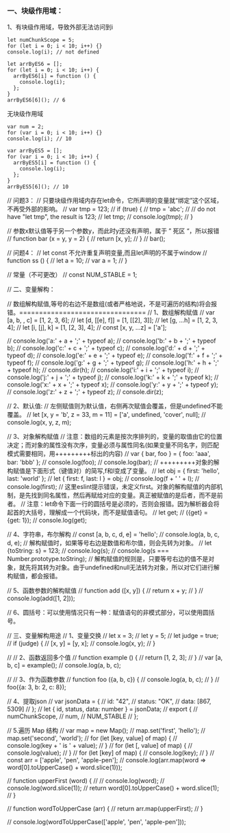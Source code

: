 ### 一、块级作用域：

1、有块级作用域，导致外部无法访问到i
```
let numChunkScope = 5;
for (let i = 0; i < 10; i++) {}
console.log(i); // not defined
```

```
let arrByES6 = [];
for (let i = 0; i < 10; i++) {
  arrByES6[i] = function () {
    console.log(i);
  };
}
arrByES6[6](); // 6
```

无块级作用域
```
var num = 2;
for (var i = 0; i < 10; i++) {}
console.log(i); // 10
```

```
var arrByES5 = [];
for (var i = 0; i < 10; i++) {
  arrByES5[i] = function () {
    console.log(i);
  };
}
arrByES5[6](); // 10
```

// 问题3：
// 只要块级作用域内存在let命令，它所声明的变量就“绑定”这个区域，不再受外部的影响。
// var tmp = 123;
// if (true) {
//   tmp = 'abc';
//   // do not have "let tmp", the result is 123;
//   let tmp;
//   console.log(tmp);
// }

// 参数x默认值等于另一个参数y，而此时y还没有声明，属于 ” 死区 “，所以报错
// function bar (x = y, y = 2) {
//   return [x, y];
// }
// bar();

// 问题4：
// let const 不允许重复声明变量,而且let声明的不属于window
// function ss () {
//   let a = 10;
//   var a = 1;
// }

// 常量（不可更改）
// const NUM_STABLE = 1;

// 二、变量解构：

// 数组解构赋值,等号的右边不是数组(或者严格地说，不是可遍历的结构)将会报错。================================
// 1、数组解构赋值
// var [a, b, , c] = [1, 2, 3, 6];
// let [d, [[e], f]] = [1, [[2], 3]];
// let [g, ...h] = [1, 2, 3, 4];
// let [i, [j], k] = [1, [2, 3], 4];
// const [x, y, ...z] = ['a'];

// console.log('a:' + a + ';' + typeof a);
// console.log('b:' + b + ';' + typeof b);
// console.log('c:' + c + ';' + typeof c);
// console.log('d:' + d + ';' + typeof d);
// console.log('e:' + e + ';' + typeof e);
// console.log('f:' + f + ';' + typeof f);
// console.log('g:' + g + ';' + typeof g);
// console.log('h:' + h + ';' + typeof h);
// console.dir(h);
// console.log('i:' + i + ';' + typeof i);
// console.log('j:' + j + ';' + typeof j);
// console.log('k:' + k + ';' + typeof k);
// console.log('x:' + x + ';' + typeof x);
// console.log('y:' + y + ';' + typeof y);
// console.log('z:' + z + ';' + typeof z);
// console.dir(z);

// 2、默认值:
// 左侧赋值则为默认值，右侧再次赋值会覆盖，但是undefined不能覆盖。
// let [x, y = 'b', z = 33, m = 11] = ['a', undefined, 'cover', null];
// console.log(x, y, z, m);

// 3、对象解构赋值
// 注意：数组的元素是按次序排列的，变量的取值由它的位置决定；而对象的属性没有次序，变量必须与属性同名(如果变量不同名字，则匹配模式需要相同，用+++++++++标出的内容)
// var { bar, foo } = { foo: 'aaa', bar: 'bbb' };
// console.log(foo);
// console.log(bar);
// +++++++++对象的解构赋值是下面形式（键值对）的简写,f和l变成了变量。
// let obj = { first: 'hello', last: 'world' };
// let { first: f, last: l } = obj;
// console.log(f + ' ' + l);
// console.log(first); // 这里eslint提示错误，未定义first。对象的解构赋值的内部机制，是先找到同名属性，然后再赋给对应的变量。真正被赋值的是后者，而不是前者。
// 注意：let命令下面一行的圆括号是必须的，否则会报错。因为解析器会将起首的大括号，理解成一个代码块，而不是赋值语句。
// let get;
// ({get} = {get: 1});
// console.log(get);

// 4、字符串，布尔解构
// const [a, b, c, d, e] = 'hello';
// console.log(a, b, c, d, e);
// 解构赋值时，如果等号右边是数值和布尔值，则会先转为对象。
// let {toString: s} = 123;
// console.log(s);
// console.log(s === Number.prototype.toString);
// 解构赋值的规则是，只要等号右边的值不是对象，就先将其转为对象。由于undefined和null无法转为对象，所以对它们进行解构赋值，都会报错。

// 5、函数参数的解构赋值
// function add ([x, y]) {
//   return x + y;
// }
// console.log(add([1, 2]));

// 6、圆括号：可以使用情况只有一种：赋值语句的非模式部分，可以使用圆括号。

// 三、变量解构用途
// 1、变量交换
// let x = 3;
// let y = 5;
// let judge = true;
// if (judge) {
//   [x, y] = [y, x];
//   console.log(x, y);
// }

// // 2、函数返回多个值
// function example () {
//   return [1, 2, 3];
// }
// var [a, b, c] = example();
// console.log(a, b, c);

// // 3、作为函数参数
// function foo ({a, b, c}) {
//   console.log(a, b, c);
// }
// foo({a: 3, b: 2, c: 8});

// 4、提取json
// var jsonData = {
//   id: "42",
//   status: "OK",
//   data: [867, 5309]
// };
// let { id, status, data: number } = jsonData;
// export {
//   numChunkScope,
//   num,
//   NUM_STABLE
// };

// 5.遍历 Map 结构
// var map = new Map();
// map.set('first', 'hello');
// map.set('second', 'world');
// for (let [key, value] of map) {
//   console.log(key + ' is ' + value);
// }
// for (let [, value] of map) {
//   console.log(value);
// }
// for (let [key] of map) {
//   console.log(key);
// }
// const arr = ['apple', 'pen', 'apple-pen'];
// console.log(arr.map(word => word[0].toUpperCase() + word.slice(1)));

// function upperFirst (word) {
//   // console.log(word);
//   console.log(word.slice(1));
//   return word[0].toUpperCase() + word.slice(1);
// }

// function wordToUpperCase (arr) {
//   return arr.map(upperFirst);
// }

// console.log(wordToUpperCase(['apple', 'pen', 'apple-pen']));
